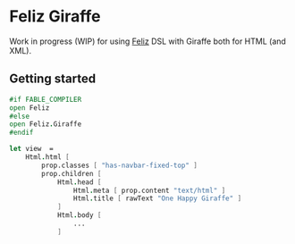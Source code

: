 # Feliz Giraffe

Work in progress (WIP) for using [Feliz](https://github.com/Zaid-Ajaj/Feliz) DSL with Giraffe both for HTML (and XML).

## Getting started

```fs
#if FABLE_COMPILER
open Feliz
#else
open Feliz.Giraffe
#endif

let view  =
    Html.html [
        prop.classes [ "has-navbar-fixed-top" ]
        prop.children [
            Html.head [
                Html.meta [ prop.content "text/html" ]
                Html.title [ rawText "One Happy Giraffe" ]
            ]
            Html.body [
                ...
            ]
```